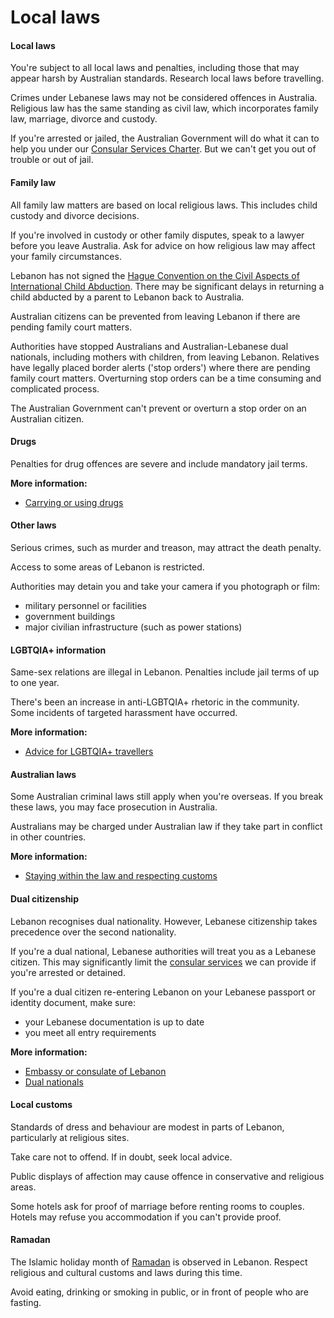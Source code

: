 # Local laws

#### Local laws

You're subject to all local laws and penalties, including those that may appear harsh by Australian standards. Research local laws before travelling.

Crimes under Lebanese laws may not be considered offences in Australia. Religious law has the same standing as civil law, which incorporates family law, marriage, divorce and custody.

If you're arrested or jailed, the Australian Government will do what it can to help you under our [Consular Services Charter](/consular-services/consular-services-charter "Consular Services Charter"). But we can't get you out of trouble or out of jail.

#### Family law

All family law matters are based on local religious laws. This includes child custody and divorce decisions.

If you're involved in custody or other family disputes, speak to a lawyer before you leave Australia. Ask for advice on how religious law may affect your family circumstances.

Lebanon has not signed the [Hague Convention on the Civil Aspects of International Child Abduction](https://www.hcch.net/en/instruments/conventions/full-text/?cid=24). There may be significant delays in returning a child abducted by a parent to Lebanon back to Australia.

Australian citizens can be prevented from leaving Lebanon if there are pending family court matters.

Authorities have stopped Australians and Australian-Lebanese dual nationals, including mothers with children, from leaving Lebanon. Relatives have legally placed border alerts ('stop orders') where there are pending family court matters. Overturning stop orders can be a time consuming and complicated process.

The Australian Government can't prevent or overturn a stop order on an Australian citizen.

#### Drugs

Penalties for drug offences are severe and include mandatory jail terms.

**More information:**

* [Carrying or using drugs](/before-you-go/laws/drugs "Carrying or using drugs")

#### Other laws

Serious crimes, such as murder and treason, may attract the death penalty.

Access to some areas of Lebanon is restricted.

Authorities may detain you and take your camera if you photograph or film:

* military personnel or facilities
* government buildings
* major civilian infrastructure (such as power stations)

#### LGBTQIA+ information

Same-sex relations are illegal in Lebanon. Penalties include jail terms of up to one year.

There's been an increase in anti-LGBTQIA+ rhetoric in the community. Some incidents of targeted harassment have occurred.

**More information:**

* [Advice for LGBTQIA+ travellers](/before-you-go/who-you-are/LGBTQIA "Advice for LGBTQIA+ travellers")

#### Australian laws

Some Australian criminal laws still apply when you're overseas. If you break these laws, you may face prosecution in Australia.

Australians may be charged under Australian law if they take part in conflict in other countries.

**More information:**

* [Staying within the law and respecting customs](/before-you-go/laws "Staying within the law")

#### Dual citizenship

Lebanon recognises dual nationality. However, Lebanese citizenship takes precedence over the second nationality.

If you're a dual national, Lebanese authorities will treat you as a Lebanese citizen. This may significantly limit the [consular services](/consular-services "Our services") we can provide if you're arrested or detained.

If you're a dual citizen re-entering Lebanon on your Lebanese passport or identity document, make sure:

* your Lebanese documentation is up to date
* you meet all entry requirements

**More information:**

* [Embassy or consulate of Lebanon](https://protocol.dfat.gov.au/Public/Missions/111)
* [Dual nationals](/before-you-go/who-you-are/dual-nationals "Advice for dual nationals")

#### Local customs

Standards of dress and behaviour are modest in parts of Lebanon, particularly at religious sites.

Take care not to offend. If in doubt, seek local advice.

Public displays of affection may cause offence in conservative and religious areas.

Some hotels ask for proof of marriage before renting rooms to couples. Hotels may refuse you accommodation if you can't provide proof.

#### Ramadan

The Islamic holiday month of [Ramadan](/before-you-go/major-events/ramadan "Ramadan") is observed in Lebanon. Respect religious and cultural customs and laws during this time.

Avoid eating, drinking or smoking in public, or in front of people who are fasting.